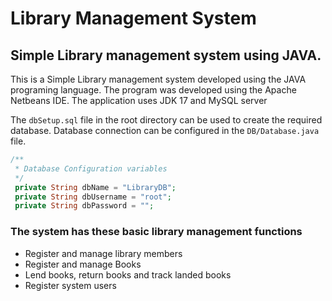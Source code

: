 # Library Management System
## Simple Library management system using JAVA.

This is a Simple Library management system developed using the JAVA programing language. The program was developed using the Apache Netbeans IDE. The application uses JDK 17 and MySQL server

The `dbSetup.sql` file in the root directory can be used to create the required database. Database connection can be configured in the `DB/Database.java` file.
```PHP
/**
 * Database Configuration variables
 */
 private String dbName = "LibraryDB";
 private String dbUsername = "root";
 private String dbPassword = ""; 
```


### The system has these basic library management functions 
* Register and manage library members
* Register and manage Books
* Lend books, return books and track landed books
* Register system users
